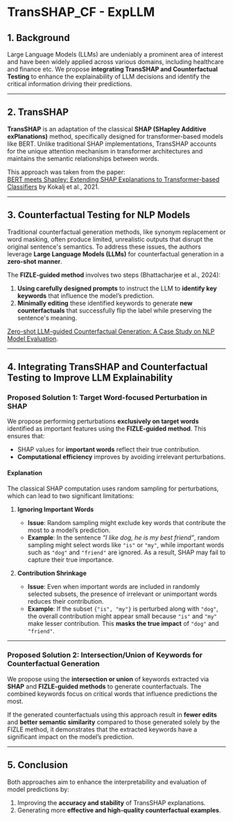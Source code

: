 # **TransSHAP_CF - ExpLLM**

## **1. Background**  
Large Language Models (LLMs) are undeniably a prominent area of interest and have been widely applied across various domains, including healthcare and finance etc. We propose **integrating TransSHAP and Counterfactual Testing** to enhance the explainability of LLM decisions and identify the critical information driving their predictions.

---

## **2. TransSHAP**  
**TransSHAP** is an adaptation of the classical **SHAP (SHapley Additive exPlanations)** method, specifically designed for transformer-based models like BERT. Unlike traditional SHAP implementations, TransSHAP accounts for the unique attention mechanism in transformer architectures and maintains the semantic relationships between words.  

This approach was taken from the paper:  
[BERT meets Shapley: Extending SHAP Explanations to Transformer-based Classifiers](https://aclanthology.org/2021.hackashop-1.3.pdf) by Kokalj et al., 2021.

---

## **3. Counterfactual Testing for NLP Models**  
Traditional counterfactual generation methods, like synonym replacement or word masking, often produce limited, unrealistic outputs that disrupt the original sentence's semantics. To address these issues, the authors leverage **Large Language Models (LLMs)** for counterfactual generation in a **zero-shot manner**.  

The **FIZLE-guided method** involves two steps (Bhattacharjee et al., 2024):  
1. **Using carefully designed prompts** to instruct the LLM to **identify key keywords** that influence the model’s prediction.  
2. **Minimally editing** these identified keywords to generate **new counterfactuals** that successfully flip the label while preserving the sentence's meaning.  

[Zero-shot LLM-guided Counterfactual Generation: A Case Study on NLP Model Evaluation](https://arxiv.org/abs/2405.04793).

---

## **4. Integrating TransSHAP and Counterfactual Testing to Improve LLM Explainability**  

### **Proposed Solution 1: Target Word-focused Perturbation in SHAP**  
We propose performing perturbations **exclusively on target words** identified as important features using the **FIZLE-guided method**. This ensures that:  
- SHAP values for **important words** reflect their true contribution.  
- **Computational efficiency** improves by avoiding irrelevant perturbations.  

#### **Explanation**  
The classical SHAP computation uses random sampling for perturbations, which can lead to two significant limitations:  

1. **Ignoring Important Words**  
   - **Issue**: Random sampling might exclude key words that contribute the most to a model’s prediction.  
   - **Example**: In the sentence *“I like dog, he is my best friend”*, random sampling might select words like `"is"` or `"my"`, while important words such as `"dog"` and `"friend"` are ignored. As a result, SHAP may fail to capture their true importance.  

2. **Contribution Shrinkage**  
   - **Issue**: Even when important words are included in randomly selected subsets, the presence of irrelevant or unimportant words reduces their contribution.  
   - **Example**: If the subset `{"is", "my"}` is perturbed along with `"dog"`, the overall contribution might appear small because `"is"` and `"my"` make lesser contribution. This **masks the true impact** of `"dog"` and `"friend"`.  

---

### **Proposed Solution 2: Intersection/Union of Keywords for Counterfactual Generation**  
We propose using the **intersection or union** of keywords extracted via **SHAP** and **FIZLE-guided methods** to generate counterfactuals. The combined keywords focus on critical words that influence predictions the most.

If the generated counterfactuals using this approach result in **fewer edits** and **better semantic similarity** compared to those generated solely by the FIZLE method, it demonstrates that the extracted keywords have a significant impact on the model’s prediction.

---

## **5. Conclusion**  
Both approaches aim to enhance the interpretability and evaluation of model predictions by:  
1. Improving the **accuracy and stability** of TransSHAP explanations.  
2. Generating more **effective and high-quality counterfactual examples**.

